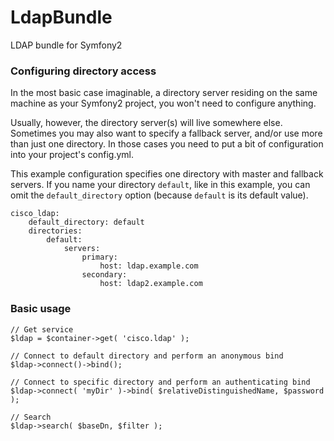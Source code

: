 LdapBundle
==========

LDAP bundle for Symfony2

### Configuring directory access

In the most basic case imaginable, a directory server residing on the same
machine as your Symfony2 project, you won't need to configure anything.

Usually, however, the directory server(s) will live somewhere else. Sometimes
you may also want to specify a fallback server, and/or use more than just one
directory. In those cases you need to put a bit of configuration into your
project's config.yml.

This example configuration specifies one directory with master and fallback
servers. If you name your directory `default`, like in this example, you can
omit the `default_directory` option (because `default` is its default value).

```
cisco_ldap:
    default_directory: default
    directories:
        default:
            servers:
                primary:
                    host: ldap.example.com
                secondary:
                    host: ldap2.example.com
```

### Basic usage

```
// Get service
$ldap = $container->get( 'cisco.ldap' );

// Connect to default directory and perform an anonymous bind
$ldap->connect()->bind();

// Connect to specific directory and perform an authenticating bind
$ldap->connect( 'myDir' )->bind( $relativeDistinguishedName, $password );

// Search
$ldap->search( $baseDn, $filter );
```
